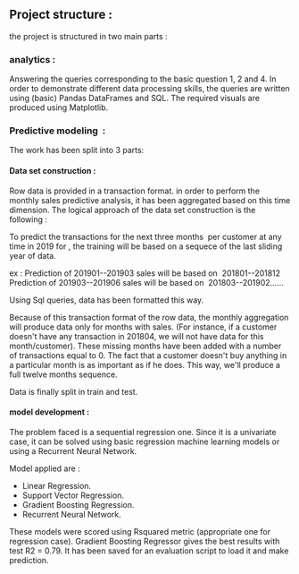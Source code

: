## Project structure :
the project is structured in two main parts :

### analytics : 

Answering the queries corresponding to the basic question 1, 2 and 4.
In order to demonstrate different data processing skills, the queries are written using (basic) Pandas DataFrames and SQL.
The required visuals are produced using Matplotlib.

### Predictive modeling  : 
The work has been split into 3 parts:

#### Data set construction :
Row data is provided in a transaction format. in order to perform the monthly sales predictive analysis, it has been aggregated based on this time dimension.
The logical approach of the data set construction is the following :

To predict the transactions for the next three months  per customer at any time in 2019 for , the training will be based on a sequece of the last sliding year of data.

ex : 
Prediction of 201901--201903 sales will be based on  201801--201812
Prediction of 201903--201906 sales will be based on  201803--201902......

Using Sql queries, data has been formatted this way.

Because of this transaction format of the row data, the monthly aggregation will produce data only for months with sales. (For instance, if a customer doesn't have any transaction in 201804, we will not have data for this month/customer). These missing months have been added with a number of transactions equal to 0. The fact that a customer doesn't buy anything in a particular month is as important as if he does. 
This way, we'll produce a full twelve months sequence.

Data is finally split in train and test.


#### model development : 
The problem faced is a sequential regression one.
Since it is a univariate case, it can be solved using basic regression machine learning models or using a Recurrent Neural Network.

Model applied are : 
- Linear Regression.
- Support Vector Regression.
- Gradient Boosting Regression.
- Recurrent Neural Network.

These models were scored using Rsquared metric (appropriate one for regression case).
Gradient Boosting Regressor gives the best results with test R2 = 0.79. It has been saved for an evaluation script to load it and make prediction.

